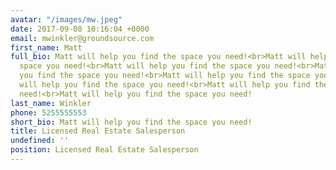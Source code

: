 ```yaml
---
avatar: "/images/mw.jpeg"
date: 2017-09-08 10:16:04 +0000
email: mwinkler@groundsource.com
first_name: Matt
full_bio: Matt will help you find the space you need!<br>Matt will help you find the
  space you need!<br>Matt will help you find the space you need!<br>Matt will help
  you find the space you need!<br>Matt will help you find the space you need!<br>Matt
  will help you find the space you need!<br>Matt will help you find the space you
  need!<br>Matt will help you find the space you need!
last_name: Winkler
phone: 5255555553
short_bio: Matt will help you find the space you need!
title: Licensed Real Estate Salesperson
undefined: ''
position: Licensed Real Estate Salesperson
---
```


